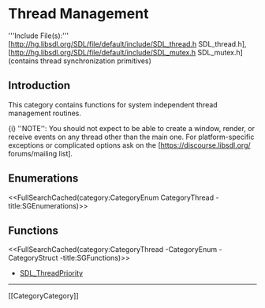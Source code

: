 # Thread Management
'''Include File(s):'''  [http://hg.libsdl.org/SDL/file/default/include/SDL_thread.h SDL_thread.h], [http://hg.libsdl.org/SDL/file/default/include/SDL_mutex.h SDL_mutex.h] (contains thread synchronization primitives)


## Introduction
This category contains functions for system independent thread management routines.

{i} ''NOTE'': You should not expect to be able to create a window, render, or receive events on any thread other than the main one.  For platform-specific exceptions or complicated options ask on the <!-- [http://lists.libsdl.org/listinfo.cgi/sdl-libsdl.org mailing list] or [http://forums.libsdl.org/viewtopic.php?t=5973 forum] --> [https://discourse.libsdl.org/ forums/mailing list].

## Enumerations
<<FullSearchCached(category:CategoryEnum CategoryThread -title:SGEnumerations)>>

<!-- #Remove this line and the ## below to use this markup if it becomes relevant to this category -->
<!-- #== Structures == -->
<!-- #<<FullSearchCached(category:CategoryStruct CategoryThread -title:SGStructures)>> -->
## Functions
<<FullSearchCached(category:CategoryThread -CategoryEnum -CategoryStruct -title:SGFunctions)>>

<!-- BEGIN CATEGORY LIST -->
- [SDL_ThreadPriority](SDL_ThreadPriority)
<!-- END CATEGORY LIST -->
----
[[CategoryCategory]]
